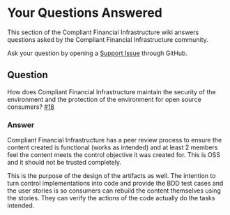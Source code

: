 # Your Questions Answered

This section of the Compliant Financial Infrastructure wiki answers questions asked by the Compliant Financial Infrastructure community.

Ask your question by opening a [Support Issue](https://github.com/finos/compliant-financial-infrastructure/issues/new?template=Support_question.md) through GitHub.

## Question
How does Compliant Financial Infrastructure maintain the security of the environment and the protection of the environment for open source consumers? [#18](https://github.com/finos/compliant-financial-infrastructure/issues/18)

### Answer
Compliant Financial Infrastructure has a peer review process to ensure the content created is functional (works as intended) and at least 2 members feel the content meets the control objective it was created for. This is OSS and it should not be trusted completely. 

This is the purpose of the design of the artifacts as well. The intention to turn control implementations into code and provide the BDD test cases and the user stories is so consumers can rebuild the content themselves using the stories. They can verify the actions of the code actually do the tasks intended.